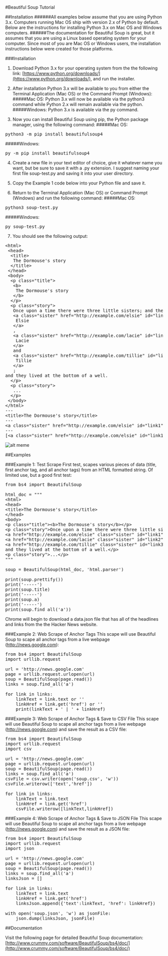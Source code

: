 #Beautiful Soup Tutorial

##Installation
######All examples below assume that you are using Python 3.x. Computers running Mac OS ship with version 2.x of Python by default. Below are the instructions for installing Python 3.x on Mac OS and Windows computers.
######The documentation for Beautiful Soup is great, but it assumes that you are using a Linux based operating system for your computer. Since most of you are Mac OS or Windows users, the installation instructions below were created for those platforms.

###Installation
1. Download Python 3.x for your operating system from the the following link: [https://www.python.org/downloads/](https://www.python.org/downloads/), and run the installer.

2. After installation Python 3.x will be available to you from either the Terminal Application (Mac OS) or the Command Prompt (Windows):
#####Mac OS:
Python 3.x will now be available via the python3 command while Python 2.x will remain available via the python.
#####Windows:
Python 3.x is available via the py command.

3. Now you can install Beautiful Soup using pip, the Python package manager, using the following command:
#####Mac OS:
<pre>
python3 -m pip install beautifulsoup4
</pre>
#####Windows:
<pre>
py -m pip install beautifulsoup4
</pre>

4. Create a new file in your text editor of choice, give it whatever name you want, but be sure to save it with a .py extension. I suggest naming your first file soup-test.py and saving it into your user directory.

5. Copy the Example 1 code below into your Python file and save it.

6. Return to the Terminal Application (Mac OS) or Command Prompt (Windows) and run the following command:
#####Mac OS:
<pre>
python3 soup-test.py
</pre>
#####Windows:
<pre>
py soup-test.py
</pre>

7. You should see the following output:
<pre>
&lt;html&gt;
 &lt;head&gt;
  &lt;title&gt;
   The Dormouse's story
  &lt;/title&gt;
 &lt;/head&gt;
 &lt;body&gt;
  &lt;p class=&quot;title&quot;&gt;
   &lt;b&gt;
    The Dormouse's story
   &lt;/b&gt;
  &lt;/p&gt;
  &lt;p class=&quot;story&quot;&gt;
   Once upon a time there were three little sisters; and their names were
   &lt;a class=&quot;sister&quot; href=&quot;http://example.com/elsie&quot; id=&quot;link1&quot;&gt;
    Elsie
   &lt;/a&gt;
   ,
   &lt;a class=&quot;sister&quot; href=&quot;http://example.com/lacie&quot; id=&quot;link2&quot;&gt;
    Lacie
   &lt;/a&gt;
   and
   &lt;a class=&quot;sister&quot; href=&quot;http://example.com/tillie&quot; id=&quot;link3&quot;&gt;
    Tillie
   &lt;/a&gt;
   ;
and they lived at the bottom of a well.
  &lt;/p&gt;
  &lt;p class=&quot;story&quot;&gt;
   ...
  &lt;/p&gt;
 &lt;/body&gt;
&lt;/html&gt;
---
&lt;title&gt;The Dormouse's story&lt;/title&gt;
---
&lt;a class=&quot;sister&quot; href=&quot;http://example.com/elsie&quot; id=&quot;link1&quot;&gt;Elsie&lt;/a&gt;
---
[&lt;a class=&quot;sister&quot; href=&quot;http://example.com/elsie&quot; id=&quot;link1&quot;&gt;Elsie&lt;/a&gt;, &lt;a class=&quot;sister&quot; href=&quot;http://example.com/lacie&quot; id=&quot;link2&quot;&gt;Lacie&lt;/a&gt;, &lt;a class=&quot;sister&quot; href=&quot;http://example.com/tillie&quot; id=&quot;link3&quot;&gt;Tillie&lt;/a&gt;]
</pre>

![alt meme](http://cdn.meme.am/instances/500x/54583425.jpg)

##Examples

###Example 1: Test Scrape
First test, scapes various pieces of data (title, first anchor tag, and all anchor tags) from an HTML formatted string. Of limited use, but a good first test:

<pre>
from bs4 import BeautifulSoup

html_doc = &quot;&quot;&quot;
&lt;html&gt;
&lt;head&gt;
&lt;title&gt;The Dormouse's story&lt;/title&gt;
&lt;/head&gt;
&lt;body&gt;
&lt;p class=&quot;title&quot;&gt;&lt;b&gt;The Dormouse's story&lt;/b&gt;&lt;/p&gt;
&lt;p class=&quot;story&quot;&gt;Once upon a time there were three little sisters; and their names were
&lt;a href=&quot;http://example.com/elsie&quot; class=&quot;sister&quot; id=&quot;link1&quot;&gt;Elsie&lt;/a&gt;,
&lt;a href=&quot;http://example.com/lacie&quot; class=&quot;sister&quot; id=&quot;link2&quot;&gt;Lacie&lt;/a&gt; and
&lt;a href=&quot;http://example.com/tillie&quot; class=&quot;sister&quot; id=&quot;link3&quot;&gt;Tillie&lt;/a&gt;;
and they lived at the bottom of a well.&lt;/p&gt;
&lt;p class=&quot;story&quot;&gt;...&lt;/p&gt;
&quot;&quot;&quot;

soup = BeautifulSoup(html_doc, 'html.parser')

print(soup.prettify())
print('-----')
print(soup.title)
print('-----')
print(soup.a)
print('-----')
print(soup.find_all('a'))
</pre>

Chrome will begin to download a data.json file that has all of the headlines and links from the the Hacker News website.

###Example 2: Web Scrape of Anchor Tags
This scape will use Beautiful Soup to scape all anchor tags from a live webpage (http://news.google.com):

<pre>
from bs4 import BeautifulSoup
import urllib.request

url = 'http://news.google.com'
page = urllib.request.urlopen(url)
soup = BeautifulSoup(page.read())
links = soup.find_all('a')

for link in links:
	linkText = link.text or ''
	linkHref = link.get('href') or ''
	print(linkText + ' | ' + linkHref)
</pre>

###Example 3: Web Scrape of Anchor Tags &amp; Save to CSV File
This scape will use Beautiful Soup to scape all anchor tags from a live webpage (http://news.google.com) and save the result as a CSV file:

<pre>
from bs4 import BeautifulSoup
import urllib.request
import csv

url = 'http://news.google.com'
page = urllib.request.urlopen(url)
soup = BeautifulSoup(page.read())
links = soup.find_all('a')
csvFile = csv.writer(open('soup.csv', 'w'))
csvFile.writerow(['text','href'])

for link in links:
    linkText = link.text
    linkHref = link.get('href')
    csvFile.writerow([linkText,linkHref])
</pre>

###Example 4: Web Scrape of Anchor Tags &amp; Save to JSON File
This scape will use Beautiful Soup to scape all anchor tags from a live webpage (http://news.google.com) and save the result as a JSON file:

<pre>
from bs4 import BeautifulSoup
import urllib.request
import json

url = 'http://news.google.com'
page = urllib.request.urlopen(url)
soup = BeautifulSoup(page.read())
links = soup.find_all('a')
linksJson = []

for link in links:
	linkText = link.text
	linkHref = link.get('href')
	linksJson.append({'text':linkText, 'href': linkHref})

with open('soup.json', 'w') as jsonFile:
	json.dump(linksJson, jsonFile)
</pre>

##Documentation

Visit the following page for detailed Beautiful Soup documentation: [http://www.crummy.com/software/BeautifulSoup/bs4/doc/](http://www.crummy.com/software/BeautifulSoup/bs4/doc/)
